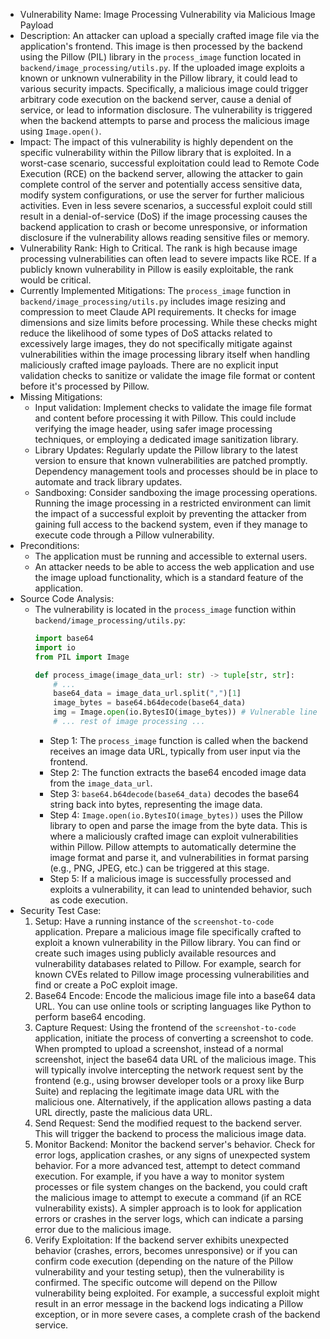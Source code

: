 - Vulnerability Name: Image Processing Vulnerability via Malicious Image Payload
- Description: An attacker can upload a specially crafted image file via the application's frontend. This image is then processed by the backend using the Pillow (PIL) library in the `process_image` function located in `backend/image_processing/utils.py`. If the uploaded image exploits a known or unknown vulnerability in the Pillow library, it could lead to various security impacts.  Specifically, a malicious image could trigger arbitrary code execution on the backend server, cause a denial of service, or lead to information disclosure. The vulnerability is triggered when the backend attempts to parse and process the malicious image using `Image.open()`.
- Impact: The impact of this vulnerability is highly dependent on the specific vulnerability within the Pillow library that is exploited. In a worst-case scenario, successful exploitation could lead to Remote Code Execution (RCE) on the backend server, allowing the attacker to gain complete control of the server and potentially access sensitive data, modify system configurations, or use the server for further malicious activities. Even in less severe scenarios, a successful exploit could still result in a denial-of-service (DoS) if the image processing causes the backend application to crash or become unresponsive, or information disclosure if the vulnerability allows reading sensitive files or memory.
- Vulnerability Rank: High to Critical. The rank is high because image processing vulnerabilities can often lead to severe impacts like RCE. If a publicly known vulnerability in Pillow is easily exploitable, the rank would be critical.
- Currently Implemented Mitigations: The `process_image` function in `backend/image_processing/utils.py` includes image resizing and compression to meet Claude API requirements. It checks for image dimensions and size limits before processing. While these checks might reduce the likelihood of some types of DoS attacks related to excessively large images, they do not specifically mitigate against vulnerabilities within the image processing library itself when handling maliciously crafted image payloads. There are no explicit input validation checks to sanitize or validate the image file format or content before it's processed by Pillow.
- Missing Mitigations:
    - Input validation: Implement checks to validate the image file format and content before processing it with Pillow. This could include verifying the image header, using safer image processing techniques, or employing a dedicated image sanitization library.
    - Library Updates: Regularly update the Pillow library to the latest version to ensure that known vulnerabilities are patched promptly. Dependency management tools and processes should be in place to automate and track library updates.
    - Sandboxing: Consider sandboxing the image processing operations. Running the image processing in a restricted environment can limit the impact of a successful exploit by preventing the attacker from gaining full access to the backend system, even if they manage to execute code through a Pillow vulnerability.
- Preconditions:
    - The application must be running and accessible to external users.
    - An attacker needs to be able to access the web application and use the image upload functionality, which is a standard feature of the application.
- Source Code Analysis:
    - The vulnerability is located in the `process_image` function within `backend/image_processing/utils.py`:
        ```python
        import base64
        import io
        from PIL import Image

        def process_image(image_data_url: str) -> tuple[str, str]:
            # ...
            base64_data = image_data_url.split(",")[1]
            image_bytes = base64.b64decode(base64_data)
            img = Image.open(io.BytesIO(image_bytes)) # Vulnerable line
            # ... rest of image processing ...
        ```
        - Step 1: The `process_image` function is called when the backend receives an image data URL, typically from user input via the frontend.
        - Step 2: The function extracts the base64 encoded image data from the `image_data_url`.
        - Step 3: `base64.b64decode(base64_data)` decodes the base64 string back into bytes, representing the image data.
        - Step 4: `Image.open(io.BytesIO(image_bytes))` uses the Pillow library to open and parse the image from the byte data. This is where a maliciously crafted image can exploit vulnerabilities within Pillow. Pillow attempts to automatically determine the image format and parse it, and vulnerabilities in format parsing (e.g., PNG, JPEG, etc.) can be triggered at this stage.
        - Step 5: If a malicious image is successfully processed and exploits a vulnerability, it can lead to unintended behavior, such as code execution.
- Security Test Case:
    1. Setup: Have a running instance of the `screenshot-to-code` application. Prepare a malicious image file specifically crafted to exploit a known vulnerability in the Pillow library. You can find or create such images using publicly available resources and vulnerability databases related to Pillow. For example, search for known CVEs related to Pillow image processing vulnerabilities and find or create a PoC exploit image.
    2. Base64 Encode: Encode the malicious image file into a base64 data URL. You can use online tools or scripting languages like Python to perform base64 encoding.
    3. Capture Request: Using the frontend of the `screenshot-to-code` application, initiate the process of converting a screenshot to code. When prompted to upload a screenshot, instead of a normal screenshot, inject the base64 data URL of the malicious image. This will typically involve intercepting the network request sent by the frontend (e.g., using browser developer tools or a proxy like Burp Suite) and replacing the legitimate image data URL with the malicious one. Alternatively, if the application allows pasting a data URL directly, paste the malicious data URL.
    4. Send Request: Send the modified request to the backend server. This will trigger the backend to process the malicious image data.
    5. Monitor Backend: Monitor the backend server's behavior. Check for error logs, application crashes, or any signs of unexpected system behavior.  For a more advanced test, attempt to detect command execution. For example, if you have a way to monitor system processes or file system changes on the backend, you could craft the malicious image to attempt to execute a command (if an RCE vulnerability exists). A simpler approach is to look for application errors or crashes in the server logs, which can indicate a parsing error due to the malicious image.
    6. Verify Exploitation: If the backend server exhibits unexpected behavior (crashes, errors, becomes unresponsive) or if you can confirm code execution (depending on the nature of the Pillow vulnerability and your testing setup), then the vulnerability is confirmed.  The specific outcome will depend on the Pillow vulnerability being exploited. For example, a successful exploit might result in an error message in the backend logs indicating a Pillow exception, or in more severe cases, a complete crash of the backend service.
